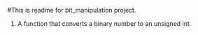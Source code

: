 #This is readme for bit_manipulation project.
1. A function that converts a binary number to an unsigned int.

